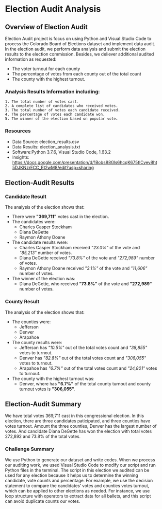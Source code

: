 # Election Audit Analysis

## Overview of Election Audit
Election Audit project is focus on using Python and Visual Studio Code to process the Colorado Board of Elections dataset and implement data audit. In the election audit, we perform data analysis and submit the election results to the election commission. Besides, we deliever additional audited information as requested: 

- The voter turnout for each county
- The percentage of votes from each county out of the total count 
- The county with the highest turnout.

### Analysis Results Information including:
```
1. The total number of votes cast.
2. A complete list of candidates who received votes.
3. The total number of votes each candidate received.
4. The percentage of votes each candidate won.
5. The winner of the election based on popular vote.
```
### Resources
- Data Source: election_results.csv
- Data Results: election_analysis.txt
- Software:Python 3.7.6, Visual Studio Code, 1.63.2
- Insights: https://docs.google.com/presentation/d/1Bobs88Gls6hcqK675tICyev8ht5DJKNzrECC_Et2wM8/edit?usp=sharing

## Election-Audit Results
### Candidate Result
The analysis of the election shows that:
- There were **"369,711"** votes cast in the election.
- The candidates were:
  - Charles Casper Stockham
  - Diana DeGette
  - Raymon Athony Doane
- The candidate results were:
   - Charles Casper Stockham received *"23.0%"* of the vote and *"85,213"* number of votes.
   - Diana DeGette received *"73.8%"* of the vote and *"272,989"* number of votes.
   - Raymon Athony Doane received *"3.1%"* of the vote and *"11,606"* number of votes.
 - The winner of the election was:
   - Diana DeGette, who received **"73.8%"** of the vote and **"272,989"** number of votes.
### County Result
The analysis of the election shows that:
- The counties were:
  - Jefferson
  - Denver
  - Arapahoe
- The county results were:
  - Jefferson has *"10.5%"* out of the total votes count and *"38,855"* votes to turnout.
  - Denver has *"82.8%"* out of the total votes count and *"306,055"* votes to turnout.
  - Arapahoe has *"6.7%"* out of the total votes count and *"24,801"* votes to turnout.
- The county with the highest turnout was:
  - Denver, where has **"6.7%"** of the total county turnout and county turnout votes is **"306,055"**.

## Election-Audit Summary
We have total votes 369,711 cast in this congressional election. In this election, there are three candidates paticipated, and three counties have votes turnout. Amount the three counties, Denver has the largest number of votes. And candidate Diana DeGette has won the election with total votes 272,892 and 73.8% of the total votes. 
### Challenge Summary
We use Python to generate our dataset and write codes. When we process our auditing work, we used Visual Studio Code to modify our script and run Python files in the terminal. The script in this election we audited can be used for any election because it helps us to determine the winning candidate, vote counts and percentage. For example, we use the decision statement to compare the candidates' votes and counties votes turnout, which can be applied to other elections as needed. For instance, we use loop structure with operators to extract data for all ballets, and this script can avoid duplicate counts our votes.  



